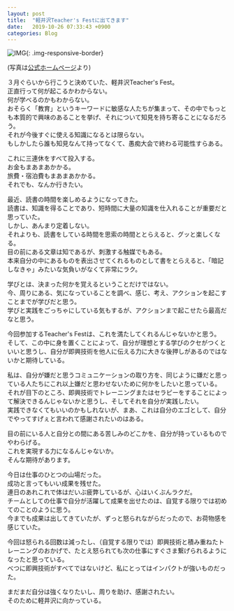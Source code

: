 ```yaml
---
layout: post
title:  "軽井沢Teacher's Festに出てきます"
date:   2019-10-26 07:33:43 +0900
categories: Blog
---
```


![IMG]({{site.baseurl}}/img/20191101_01.jpg){: .img-responsive-border} 

(写真は[公式ホームページ](https://www.art-loving2016.com/teachers-fest-karuizawa)より)

３月ぐらいから行こうと決めていた、軽井沢Teacher's Fest。  
正直行って何が起こるかわからない。  
何が学べるのかもわからない。  
おそらく「教育」というキーワードに敏感な人たちが集まって、その中でもっとも本質的で興味のあることを挙げ、それについて知見を持ち寄ることになるだろう。  
それが今後すぐに使える知識になるとは限らない。  
もしかしたら誰も知見なんて持ってなくて、愚痴大会で終わる可能性すらある。

これに三連休をすべて投入する。  
お金もまあまあかかる。  
旅費・宿泊費もまあまあかかる。  
それでも、なんか行きたい。

最近、読書の時間を楽しめるようになってきた。  
読書は、知識を得ることであり、短時間に大量の知識を仕入れることが重要だと思っていた。  
しかし、あんまり定着しない。  
それよりも、読書をしている時間を思索の時間ととらえると、グッと楽しくなる。  
目の前にある文章は知であるが、刺激する触媒でもある。  
本来自分の中にあるものを表出させてくれるものとして書をとらえると、「暗記しなきゃ」みたいな気負いがなくて非常にラク。

学びとは、決まった何かを覚えるということだけではない。  
今、周りにある、気になっていることを調べ、感じ、考え、アクションを起こすことまでが学びだと思う。  
学びと実践をごっちゃにしている気もするが、アクションまで起こせたら最高だなと思う。

今回参加するTeacher's Festは、これを満たしてくれるんじゃないかと思う。  
そして、この中に身を置くことによって、自分が理想とする学びのクセがつくといいと思うし、自分が即興技術を他人に伝える力に大きな後押しがあるのではないかと期待している。

私は、自分が嫌だと思うコミュニケーションの取り方を、同じように嫌だと思っている人たちにこれ以上嫌だと思わせないために何かをしたいと思っている。  
それが目下のところ、即興技術でトレーニングまたはセラピーをすることによって解決できるんじゃないかと思うし、そしてそれを自分が実践したい。  
実践できなくてもいいのかもしれないが、まあ、これは自分のエゴとして、自分でやってすげぇと言われて感謝されたいのはある。

目の前にいる人と自分との間にある苦しみのどこかを、自分が持っているものでやわらげる。  
これを実現する力になるんじゃないか。  
そんな期待があります。

今日は仕事のひとつの山場だった。  
成功と言ってもいい成果を残せた。  
連日のあれこれで体はだいぶ疲弊しているが、心はいくぶんラクだ。  
チームとしての仕事で自分が活躍して成果を出せたのは、自覚する限りでは初めてのことのように思う。  
今までも成果は出してきていたが、ずっと怒られながらだったので、お荷物感を感じていた。

今回は怒られる回数は減ったし、（自覚する限りでは）即興技術と積み重ねたトレーニングのおかげで、たとえ怒られても次の仕事にすぐさま繋げられるようになったと思っている。  
べつに即興技術がすべてではないけど、私にとってはインパクトが強いものだった。

まだまだ自分は強くなりたいし、周りを助け、感謝されたい。  
そのために軽井沢に向かっている。




